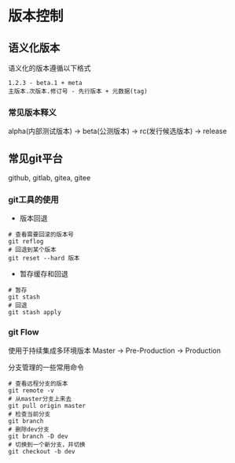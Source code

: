 # 版本控制

## 语义化版本
语义化的版本遵循以下格式
```
1.2.3 - beta.1 + meta
主版本.次版本.修订号 - 先行版本 + 元数据(tag)
```

### 常见版本释义
alpha(内部测试版本) -> beta(公测版本) -> rc(发行候选版本) -> release

## 常见git平台
github, gitlab, gitea, gitee

### git工具的使用
* 版本回退
```
# 查看需要回滚的版本号
git reflog
# 回退到某个版本
git reset --hard 版本 
```

* 暂存缓存和回退
```
# 暂存
git stash
# 回退
git stash apply
```

### git Flow
使用于持续集成多环境版本
Master -> Pre-Production -> Production

分支管理的一些常用命令
```
# 查看远程分支的版本
git remote -v
# 从master分支上来去
git pull origin master
# 检查当前分支
git branch
# 删除dev分支
git branch -D dev
# 切换到一个新分支，并切换
git checkout -b dev
```
